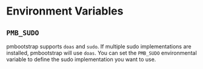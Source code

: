 # Environment Variables

## `PMB_SUDO`

pmbootstrap supports `doas` and `sudo`. If multiple sudo implementations are
installed, pmbootstrap will use `doas`. You can set the `PMB_SUDO`
environmental variable to define the sudo implementation you want to use.
